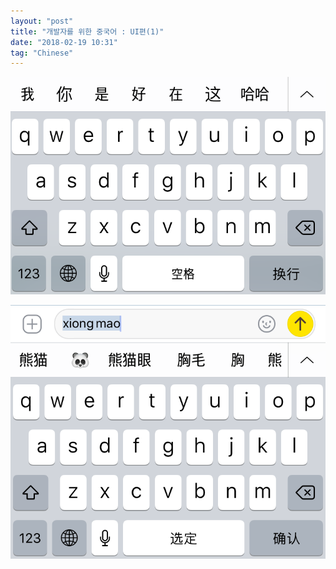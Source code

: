 ```yaml
---
layout: "post"
title: "개발자를 위한 중국어 : UI편(1)"
date: "2018-02-19 10:31"
tag: "Chinese"
---
```


![](./assets/posts/IMG_0762.png)

![](./assets/posts/IMG_0763.png)
